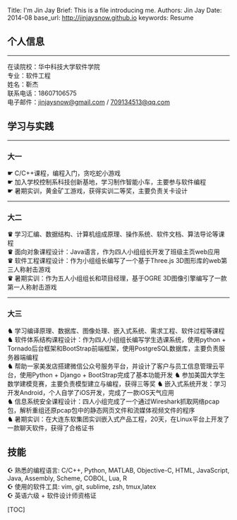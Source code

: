 Title:   I'm Jin Jay
Brief:   This is a file introducing me.
Authors: Jin Jay
Date:    2014-08
base_url: http://jinjaysnow.github.io
keywords: Resume

## 个人信息

---

在读院校：华中科技大学软件学院    
专业：软件工程  
姓名：靳杰  
联系电话：18607106575  
电子邮件：jinjaysnow@gmail.com / 709134513@qq.com  

## 学习与实践

---

### 大一
**☛** C/C++课程，编程入门，贪吃蛇小游戏  
**☛** 加入学校控制系科技创新基地，学习制作智能小车，主要参与软件编程  
**☛** 暑期实训，黄金矿工游戏，获得实训二等奖，主要负责关卡设计

---

### 大二
**♛** 学习汇编、数据结构、计算机组成原理、操作系统、软件文档、算法导论等课程  
**♛** 面向对象课程设计：Java语言，作为四人小组组长开发了班级主页web应用  
**♛** 软件工程课程设计：作为小组组长编写了一个基于Three.js 3D图形库的web第三人称射击游戏  
**♛** 暑期实训：作为五人小组组长和项目经理，基于OGRE 3D图像引擎编写了一款第一人称射击游戏

---

### 大三
**♞** 学习编译原理、数据库、图像处理、嵌入式系统、需求工程、软件过程等课程  
**♞** 软件体系结构课程设计：作为四人小组组长编写学生选课系统，使用python + Tornado后台框架和BootStrap前端框架，使用PostgreSQL数据库，主要负责服务器端编程   
**♞** 帮助一家美发店搭建微信公众号服务平台，并设计了客户与员工信息管理云平台，使用Python + Django + BootStrap完成了基本功能开发
**♞** 参加美国大学生数学建模竞赛，主要负责模型建立与编程，获得三等奖
**♞** 嵌入式系统开发：学习开发Android，个人自学了iOS开发，完成了一款iOS天气应用  
**♞** 信息系统安全课程设计：四人小组完成了一个通过Wireshark抓取网络pcap包，解析重组还原pcap包中的静态网页文件和流媒体视频文件的程序  
**♞** 暑期实训：在大连东软集团实训嵌入式产品工程，20天，在Linux平台上开发了一款聊天软件，获得了合格证书   

## 技能
**☪** 熟悉的编程语言: C/C++, Python, MATLAB, Objective-C, HTML, JavaScript, Java, Assembly, Scheme, COBOL, Lua, R  
**☪** 使用的软件工具: vim, git, sublime, zsh, tmux,latex  
**☪** 英语六级 + 软件设计师资格证

[TOC]
